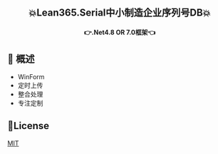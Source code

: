 <h2 align="center">💥Lean365.Serial中小制造企业序列号DB💥</h2>
<h4 align="center">👉.Net4.8 OR 7.0框架👈</h4>

## 🍁 概述

- WinForm
- 定时上传
- 整合处理
- 专注定制

## 🔑License
[MIT](https://github.com/Lean365/Lean.Serial/blob/master/LICENSE)